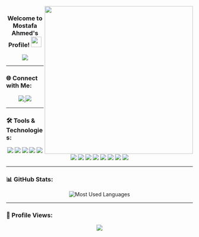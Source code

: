<img width="400" align="right" src="https://media.giphy.com/media/qgQUggAC3Pfv687qPC/giphy.gif">

<h3 align="center">
  Welcome to Mostafa Ahmed's Profile!
  <img src="https://media.giphy.com/media/hvRJCLFzcasrR4ia7z/giphy.gif" width="28">
</h3>

<p align="center">
  <a href="https://github.com/DenverCoder1/readme-typing-svg">
    <img src="https://readme-typing-svg.herokuapp.com?font=Fira+Code&size=22&pause=1000&color=0EBEFF&center=true&vCenter=true&width=440&lines=.NET+Back-End+Developer;Always+learning+new+things">
  </a>
</p>

---

### 🌐 Connect with Me:

<p align="center">
  <a href="https://www.facebook.com/Mostafa2Elsheikh/" target="_blank">
    <img src="https://img.shields.io/badge/-Mostafa%20Ahmed-1877F2?style=for-the-badge&logo=Facebook&logoColor=white"/>
  </a>
  <a href="https://www.linkedin.com/in/mostafa-ahmed-43a897318/" target="_blank">
    <img src="https://img.shields.io/badge/-LinkedIn-0A66C2?style=for-the-badge&logo=Linkedin&logoColor=white"/>
  </a>
</p>

---

### 🛠️ Tools & Technologies:

<p align="center">
  <img src="https://img.shields.io/badge/-Notion-000000?style=flat&logo=notion&logoColor=white"/>
  <img src="https://img.shields.io/badge/-Git-F05032?style=flat&logo=git&logoColor=white"/>
  <img src="https://img.shields.io/badge/-GitHub-181717?style=flat&logo=github&logoColor=white"/>
  <img src="https://img.shields.io/badge/-Visual%20Studio%20Code-0078D4?style=flat&logo=visual-studio-code&logoColor=white"/>
  <img src="https://img.shields.io/badge/-Flutter-02569B?style=flat&logo=flutter&logoColor=white"/>
  <img src="https://img.shields.io/badge/-Java-ED8B00?style=flat&logo=java&logoColor=white"/>
  <img src="https://img.shields.io/badge/-Database-4DB33D?style=flat&logo=databricks&logoColor=white"/>
  <img src="https://img.shields.io/badge/-C%23-9B4993?style=flat&logo=csharp&logoColor=white"/>
  <img src="https://img.shields.io/badge/-LINQ-9B4993?style=flat&logo=LINQ&logoColor=white"/>
  <img src="https://img.shields.io/badge/-Entity%20Framework%20Core-9B4993?style=flat&logo=EFC&logoColor=white"/>
  <img src="https://img.shields.io/badge/-HTML5-E34F26?style=flat&logo=html5&logoColor=white"/>
  <img src="https://img.shields.io/badge/-CSS3-1572B6?style=flat&logo=css3&logoColor=white"/>
  <img src="https://img.shields.io/badge/-JavaScript-F7DF1E?style=flat&logo=javascript&logoColor=black"/>
</p>

---

### 📊 GitHub Stats:

<p align="center">
  <img align="center" src="https://github-readme-stats.vercel.app/api/top-langs?username=mostafa2ahmedev&show_icons=true&locale=en&layout=compact&theme=tokyonight" alt="Most Used Languages"/>
</p>

---

### 👀 Profile Views:

<p align="center">
  <a href="https://komarev.com/ghpvc/?username=mostafa2ahmedev&style=for-the-badge">
    <img src="https://komarev.com/ghpvc/?username=mostafa2ahmedev&style=for-the-badge&color=brightgreen">
  </a>
</p>
